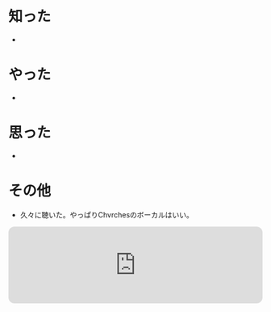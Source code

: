 # 知った
- 

# やった
- 

# 思った
- 
# その他
- 久々に聴いた。やっぱりChvrchesのボーカルはいい。
<iframe style="border-radius:12px" src="https://open.spotify.com/embed/track/7JN9mnz4OPVivc9AF0FLAJ?utm_source=generator" width="100%" height="152" frameBorder="0" allowfullscreen="" allow="autoplay; clipboard-write; encrypted-media; fullscreen; picture-in-picture" loading="lazy"></iframe>
